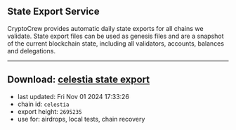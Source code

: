 ## State Export Service
CryptoCrew provides automatic daily state exports for all chains we validate. State export files can be used as genesis files and are a snapshot of the current blockchain state, including all validators, accounts, balances and delegations.

---
**Download: [celestia state export](https://dl-eu2.ccvalidators.com/SERVICE/celestia/celestia_export_2695235.json)**
---

- last updated: Fri Nov 01 2024 17:33:26
- chain id: `celestia`
- export height: `2695235`
- use for: airdrops, local tests, chain recovery
